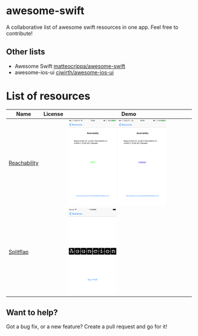 # awesome-swift
A collaborative list of awesome swift resources in one app. Feel free to contribute!

## Other lists
- Awesome Swift [matteocrippa/awesome-swift](https://github.com/matteocrippa/awesome-swift)
- awesome-ios-ui [cjwirth/awesome-ios-ui](https://github.com/cjwirth/awesome-ios-ui)

List of resources
======================
Name | License | Demo
--- | --- | ---
[Reachability](https://github.com/ashleymills/Reachability.swift) |  |  <img src="/arts/Reachability.png" width="40%"> <img src="/arts/Reachability2.png" width="40%">
[Splitflap](https://github.com/yannickl/Splitflap) |  |  <img src="/arts/Splitflap.png" width="40%">


## Want to help?

Got a bug fix, or a new feature? Create a pull request and go for it!

